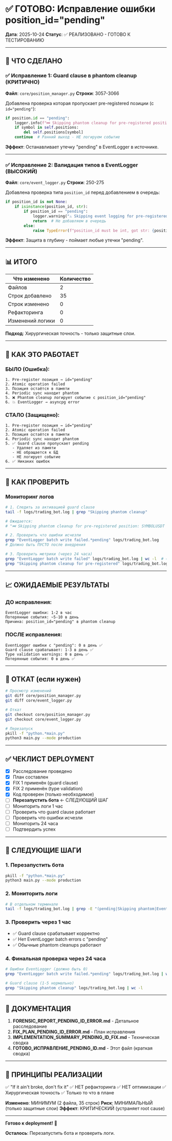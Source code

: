 # ✅ ГОТОВО: Исправление ошибки position_id="pending"

**Дата**: 2025-10-24
**Статус**: ✅ РЕАЛИЗОВАНО - ГОТОВО К ТЕСТИРОВАНИЮ

---

## 🎯 ЧТО СДЕЛАНО

### ✅ Исправление 1: Guard clause в phantom cleanup (КРИТИЧНО)
**Файл**: `core/position_manager.py`
**Строки**: 3057-3066

Добавлена проверка которая пропускает pre-registered позиции (с `id="pending"`):

```python
if position.id == "pending":
    logger.info(f"⏭️ Skipping phantom cleanup for pre-registered position: {symbol}")
    if symbol in self.positions:
        del self.positions[symbol]
    continue  # Ранний выход - НЕ логируем событие
```

**Эффект**: Останавливает утечку "pending" в EventLogger в источнике.

---

### ✅ Исправление 2: Валидация типов в EventLogger (ВЫСОКИЙ)
**Файл**: `core/event_logger.py`
**Строки**: 250-275

Добавлена проверка типа `position_id` перед добавлением в очередь:

```python
if position_id is not None:
    if isinstance(position_id, str):
        if position_id == "pending":
            logger.warning("⚠️ Skipping event logging for pre-registered position")
            return  # Не добавляем в очередь
        else:
            raise TypeError(f"position_id must be int, got str: {position_id}")
```

**Эффект**: Защита в глубину - поймает любые утечки "pending".

---

## 📊 ИТОГО

| Что изменено | Количество |
|--------------|------------|
| Файлов | 2 |
| Строк добавлено | 35 |
| Строк изменено | 0 |
| Рефакторинга | 0 |
| Изменений логики | 0 |

**Подход**: Хирургическая точность - только защитные слои.

---

## 🎯 КАК ЭТО РАБОТАЕТ

### БЫЛО (Ошибка):
```
1. Pre-register позиция → id="pending"
2. Atomic operation failed
3. Позиция остаётся в памяти
4. Periodic sync находит phantom
5. ❌ Phantom cleanup логирует событие с position_id="pending"
6. 💥 EventLogger → asyncpg error
```

### СТАЛО (Защищено):
```
1. Pre-register позиция → id="pending"
2. Atomic operation failed
3. Позиция остаётся в памяти
4. Periodic sync находит phantom
5. ✅ Guard clause пропускает pending
   - Удаляет из памяти
   - НЕ обращается к БД
   - НЕ логирует событие
6. ✅ Никаких ошибок
```

---

## 🧪 КАК ПРОВЕРИТЬ

### Мониторинг логов

```bash
# 1. Следить за активацией guard clause
tail -f logs/trading_bot.log | grep "Skipping phantom cleanup"

# Ожидается:
# "⏭️ Skipping phantom cleanup for pre-registered position: SYMBOLUSDT (id='pending' - not yet committed to database)"

# 2. Проверить что ошибки исчезли
grep "EventLogger batch write failed.*pending" logs/trading_bot.log
# Должно быть ПУСТО после внедрения

# 3. Проверить метрики (через 24 часа)
grep "EventLogger batch write failed" logs/trading_bot.log | wc -l  # → 0
grep "Skipping phantom cleanup for pre-registered" logs/trading_bot.log | wc -l  # → 1-5
```

---

## 📈 ОЖИДАЕМЫЕ РЕЗУЛЬТАТЫ

### ДО исправления:
```
EventLogger ошибки: 1-2 в час
Потерянные события: ~5-10 в день
Причина: position_id="pending" в phantom cleanup
```

### ПОСЛЕ исправления:
```
EventLogger ошибки с "pending": 0 в день ✅
Guard clause срабатывает: 1-3 в день ✅
Type validation warnings: 0 в день ✅
Потерянные события: 0 в день ✅
```

---

## 🔄 ОТКАТ (если нужен)

```bash
# Просмотр изменений
git diff core/position_manager.py
git diff core/event_logger.py

# Откат
git checkout core/position_manager.py
git checkout core/event_logger.py

# Перезапуск
pkill -f "python.*main.py"
python3 main.py --mode production
```

---

## ✅ ЧЕКЛИСТ DEPLOYMENT

- [x] Расследование проведено
- [x] План составлен
- [x] FIX 1 применён (guard clause)
- [x] FIX 2 применён (type validation)
- [x] Код проверен (только необходимое)
- [ ] **Перезапустить бота** ← СЛЕДУЮЩИЙ ШАГ
- [ ] Мониторить логи 1 час
- [ ] Проверить что guard clause работает
- [ ] Проверить что ошибки исчезли
- [ ] Мониторить 24 часа
- [ ] Подтвердить успех

---

## 🚀 СЛЕДУЮЩИЕ ШАГИ

### 1. Перезапустить бота
```bash
pkill -f "python.*main.py"
python3 main.py --mode production
```

### 2. Мониторить логи
```bash
# В отдельном терминале
tail -f logs/trading_bot.log | grep -E "(pending|Skipping phantom|EventLogger batch)"
```

### 3. Проверить через 1 час
- ✅ Guard clause срабатывает корректно
- ✅ Нет EventLogger batch errors с "pending"
- ✅ Обычные phantom cleanups работают

### 4. Финальная проверка через 24 часа
```bash
# Ошибки EventLogger (должно быть 0)
grep "EventLogger batch write failed.*pending" logs/trading_bot.log | wc -l

# Guard clause (1-5 нормально)
grep "Skipping phantom cleanup" logs/trading_bot.log | wc -l
```

---

## 📁 ДОКУМЕНТАЦИЯ

1. **FORENSIC_REPORT_PENDING_ID_ERROR.md** - Детальное расследование
2. **FIX_PLAN_PENDING_ID_ERROR.md** - План исправления
3. **IMPLEMENTATION_SUMMARY_PENDING_ID_FIX.md** - Техническая сводка
4. **ГОТОВО_ИСПРАВЛЕНИЕ_PENDING_ID.md** - Этот файл (краткая сводка)

---

## 🎯 ПРИНЦИПЫ РЕАЛИЗАЦИИ

✅ "If it ain't broke, don't fix it"
✅ НЕТ рефакторинга
✅ НЕТ оптимизации
✅ Хирургическая точность
✅ Только то что в плане

**Изменено**: МИНИМУМ (2 файла, 35 строк)
**Риск**: МИНИМАЛЬНЫЙ (только защитные слои)
**Эффект**: КРИТИЧЕСКИЙ (устраняет root cause)

---

**Готово к deployment!** 🚀

**Осталось**: Перезапустить бота и проверить логи.
